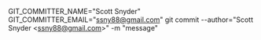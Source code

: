 GIT_COMMITTER_NAME="Scott Snyder" GIT_COMMITTER_EMAIL="ssny88@gmail.com" git commit --author="Scott Snyder \<ssny88@gmail.com\>" -m "message"
